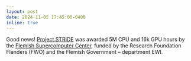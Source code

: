 ```yaml
---
layout: post
date: 2024-11-05 17:45:00-0400
inline: true
---
```


Good news! [Project STRIDE](https://cordis.europa.eu/project/id/101148539) was awarded 5M CPU and 16k GPU hours by the [Flemish Supercomputer Center](https://www.vscentrum.be/home), funded by the Research Foundation Flanders (FWO) and the Flemish Government – department EWI.